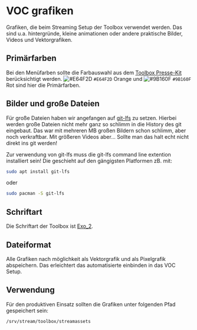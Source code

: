 VOC grafiken
====================
Grafiken, die beim Streaming Setup der Toolbox verwendet werden.
Das sind u.a. hintergründe, kleine animationen oder andere praktische Bilder, Videos und Vektorgrafiken.


 Primärfarben
------------------
Bei den Menüfarben sollte die Farbauswahl aus dem [Toolbox Presse-Kit](https://github.com/ToolboxBodensee/presskit) berücksichtigt werden. ![#E64F2D](https://placehold.it/15/E64F2D/000000?text=+) `#E64F2D` Orange und ![#9B160F](https://placehold.it/15/9B160F/000000?text=+) `#9B160F` Rot sind hier die Primärfarben.


 Bilder und große Dateien
---------------------------
Für große Dateien haben wir angefangen auf [git-lfs](https://git-lfs.github.com/) zu setzen. Hierbei werden große Dateien nicht mehr ganz so schlimm in die History des git eingebaut.
Das war mit mehreren MB großen Bildern schon schlimm, aber noch verkraftbar. Mit größeren Videos aber... Sollte man das halt echt nicht direkt ins git werden!

Zur verwendung von git-lfs muss die git-lfs command line extention installiert sein!
Die geschieht auf den gängigsten Platformen zB. mit:

```bash
sudo apt install git-lfs
```
oder
```bash
sudo pacman -S git-lfs
```

 Schriftart
------------
Die Schriftart der Toolbox ist [Exo_2](https://github.com/ToolboxBodensee/toolbox-voc_ansible/tree/master/files/Exo_2).


 Dateiformat
-------------
Alle Grafiken nach möglichkeit als Vektorgrafik und als Pixelgrafik abspeichern. Das erleichtert das automatisierte einbinden in das VOC Setup.


 Verwendung
------------

Für den produktiven Einsatz sollten die Grafiken unter folgenden Pfad gespeichert sein:

````bash
/srv/stream/toolbox/streamassets
```` 
